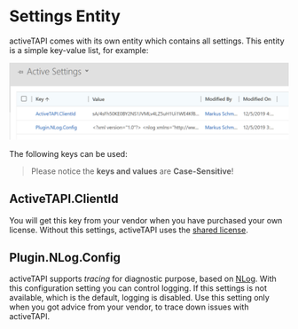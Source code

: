 # Settings Entity

activeTAPI comes with its own entity which contains all settings. This entity is a simple key-value list, for example:

![](../../../.gitbook/assets/settings_entity.png)

The following keys can be used:

> Please notice the **keys and values** are **Case-Sensitive**!

## ActiveTAPI.ClientId

You will get this key from your vendor when you have purchased your own license. Without this settings, activeTAPI uses the [shared license](http://activetapi.net/licensing/sharedlicense/?target=_blank).

## Plugin.NLog.Config

activeTAPI supports _tracing_ for diagnostic purpose, based on [NLog](https://nlog-project.org/). With this configuration setting you can control logging. If this settings is not available, which is the default, logging is disabled. Use this setting only when you got advice from your vendor, to trace down issues with activeTAPI.

